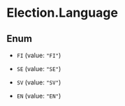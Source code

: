 # Election.Language

## Enum


* `FI` (value: `"FI"`)

* `SE` (value: `"SE"`)

* `SV` (value: `"SV"`)

* `EN` (value: `"EN"`)


